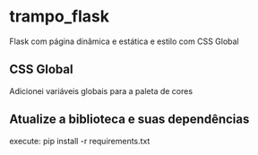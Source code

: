 # trampo_flask 
Flask com página dinâmica e estática e estilo com CSS Global

## CSS Global
Adicionei variáveis globais para a paleta de cores

## Atualize a biblioteca e suas dependências
execute: pip install -r requirements.txt

